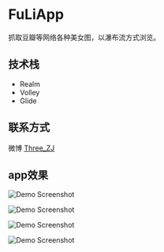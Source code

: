 # FuLiApp

抓取豆瓣等网络各种美女图，以瀑布流方式浏览。

## 技术栈

- Realm
- Volley
- Glide

## 联系方式

微博 [Three_ZJ](http://weibo.com/zjthree)

## app效果


![Demo Screenshot](https://raw.githubusercontent.com/threezj/FuLiApp/master/pic/1.png)

![Demo Screenshot](https://raw.githubusercontent.com/threezj/FuLiApp/master/pic/2.png)

![Demo Screenshot](https://raw.githubusercontent.com/threezj/FuLiApp/master/pic/3.png)

![Demo Screenshot](https://raw.githubusercontent.com/threezj/FuLiApp/master/pic/4.png)
